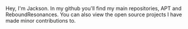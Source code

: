 Hey, I'm Jackson. In my github you'll find my main repositories, APT and ReboundResonances. 
You can also view the open source projects I have made minor contributions to.
